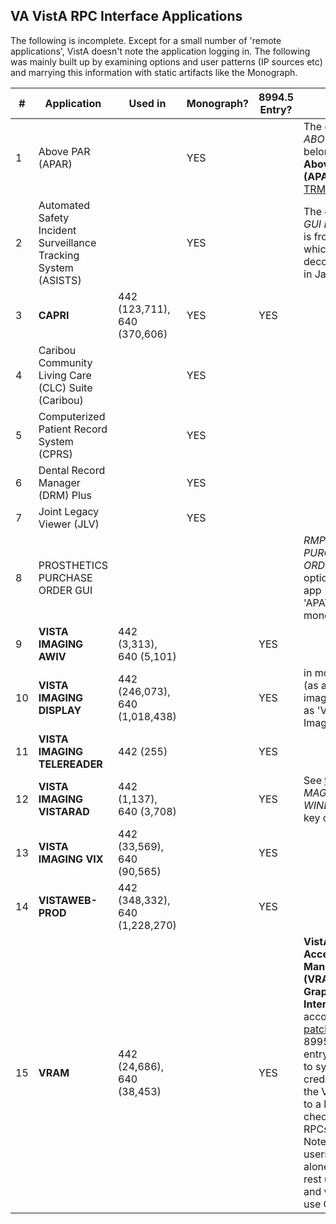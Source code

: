 ## VA VistA RPC Interface Applications
    
The following is incomplete. Except for a small number of 'remote applications', VistA doesn't note the application logging in. The following was mainly built up by examining options and user patterns (IP sources etc) and marrying this information with static artifacts like the Monograph. 
    
\# | Application | Used in | Monograph? | 8994.5 Entry? | Note
--- | --- | --- | --- | --- | ---
1 | Above PAR (APAR) | &nbsp; | YES | &nbsp; | The option _DSIY ABOVE PAR_ belongs to __Above PAR (APAR)__ by the [TRM](https://www.oit.va.gov/Services/TRM/ToolPage.aspx?tid=7725)
2 | Automated Safety Incident Surveillance Tracking System (ASISTS) | &nbsp; | YES | &nbsp; | The option _OOP GUI EMPLOYEE_ is from __ASISTS__ which is being decommissioned in Jan 2019
3 | __CAPRI__ | 442 (123,711), 640 (370,606) | YES | YES | &nbsp;
4 | Caribou Community Living Care (CLC) Suite (Caribou) | &nbsp; | YES | &nbsp; | &nbsp;
5 | Computerized Patient Record System (CPRS) | &nbsp; | YES | &nbsp; | &nbsp;
6 | Dental Record Manager (DRM) Plus | &nbsp; | YES | &nbsp; | &nbsp;
7 | Joint Legacy Viewer (JLV) | &nbsp; | YES | &nbsp; | &nbsp;
8 | PROSTHETICS PURCHASE ORDER GUI | &nbsp; | &nbsp; | &nbsp; | _RMPR PURCHASE ORDER GUI_ is an option of this app - is this 'APAT' in the monograph?
9 | __VISTA IMAGING AWIV__ | 442 (3,313), 640 (5,101) | &nbsp; | YES | &nbsp;
10 | __VISTA IMAGING DISPLAY__ | 442 (246,073), 640 (1,018,438) | &nbsp; | YES | in monograph (as are other imaging apps) as 'VistA Imaging System'
11 | __VISTA IMAGING TELEREADER__ | 442 (255) | &nbsp; | YES | &nbsp;
12 | __VISTA IMAGING VISTARAD__ | 442 (1,137), 640 (3,708) | &nbsp; | YES | See  [to](https://www.va.gov/vdl/documents/clinical/vista_imaging_sys/imginstallgd_f.pdf) with _MAGJ VISTARAD WINDOWS_ as its key option
13 | __VISTA IMAGING VIX__ | 442 (33,569), 640 (90,565) | &nbsp; | YES | &nbsp;
14 | __VISTAWEB-PROD__ | 442 (348,332), 640 (1,228,270) | &nbsp; | YES | &nbsp;
15 | __VRAM__ | 442 (24,686), 640 (38,453) | &nbsp; | YES | __VistA Remote Access Management (VRAM) Graphical User Interface (GUI)__ according to this [patch](https://github.com/OSEHRA/VistA/blob/master/Packages/Kernel/Patches/XU_8.0_629/XU-8_SEQ-502_PAT-629.TXT). It has a 8995 application entry and seems to sync credentials from the VBA 'VistA' to a local VistA - check out the RPCs it allows. Note that half its users are stand alone while the rest use CAPRI and very few use CPRS.


